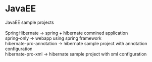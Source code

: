 # JavaEE

JavaEE sample projects <br> <br>
SpringHibernate -> spring + hibernate comnined application <br>
spring-only -> webapp using spring framework <br>
hibernate-pro-annotation -> hibernate sample project with annotation configuration <br>
hibernate-pro-xml -> hibernate sample project with xml configuration <br>
